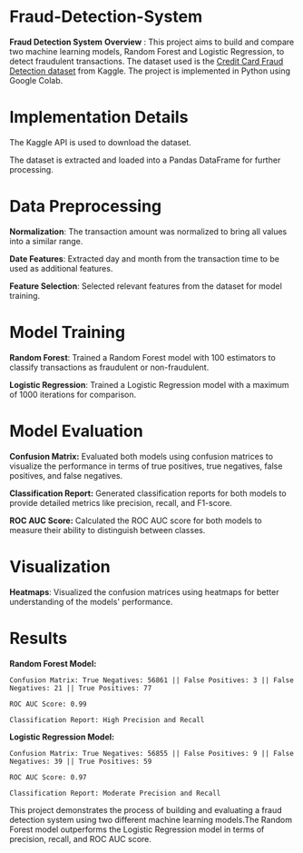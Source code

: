 # Fraud-Detection-System

**Fraud Detection System**
**Overview** : This project aims to build and compare two machine learning models, Random Forest and Logistic Regression, to detect fraudulent transactions. The dataset used is the [Credit Card Fraud Detection dataset](https://www.kaggle.com/mlg-ulb/creditcardfraud) from Kaggle. The project is implemented in Python using Google Colab.

# Implementation Details

The Kaggle API is used to download the dataset.

The dataset is extracted and loaded into a Pandas DataFrame for further processing.
# **Data Preprocessing**
 
  **Normalization**: The transaction amount was normalized to bring all values into a similar range.
 
  **Date Features**: Extracted day and month from the transaction time to be used as additional features.
  
  **Feature Selection**: Selected relevant features from the dataset for model training.

# **Model Training**

  **Random Forest**: Trained a Random Forest model with 100 estimators to classify transactions as fraudulent or non-fraudulent.

  **Logistic Regression**: Trained a Logistic Regression model with a maximum of 1000 iterations for comparison.

# **Model Evaluation**

  **Confusion Matrix:** Evaluated both models using confusion matrices to visualize the performance in terms of true positives, true negatives, false positives, and false negatives.
 
  **Classification Report:** Generated classification reports for both models to provide detailed metrics like precision, recall, and F1-score.
  
  **ROC AUC Score:** Calculated the ROC AUC score for both models to measure their ability to distinguish between classes.

# **Visualization**

  **Heatmaps**: Visualized the confusion matrices using heatmaps for better understanding of the models' performance.

# __**Results**__

**Random Forest Model:**
  
    Confusion Matrix: True Negatives: 56861 || False Positives: 3 || False Negatives: 21 || True Positives: 77

    ROC AUC Score: 0.99

    Classification Report: High Precision and Recall

  **Logistic Regression Model:**

    Confusion Matrix: True Negatives: 56855 || False Positives: 9 || False Negatives: 39 || True Positives: 59

    ROC AUC Score: 0.97

    Classification Report: Moderate Precision and Recall


This project demonstrates the process of building and evaluating a fraud detection system using two different machine learning models.The Random Forest model outperforms the Logistic Regression model in terms of precision, recall, and ROC AUC score.
